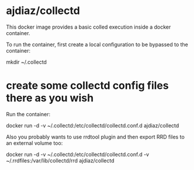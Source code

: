 # ajdiaz/collectd

This docker image provides a basic colled execution inside a docker
container.

To run the container, first create a local configuration to be bypassed to
the container:

  mkdir ~/.collectd
  # create some collectd config files there as you wish

Run the container:

  docker run -d -v ~/.collectd:/etc/collectd/collectd.conf.d ajdiaz/collectd

Also you probably wants to use rrdtool plugin and then export RRD files to
an external volume too:

  docker run -d -v ~/.collectd:/etc/collectd/collectd.conf.d -v ~/.rrdfiles:/var/lib/collectd/rrd ajdiaz/collectd

